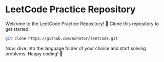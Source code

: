 # LeetCode Practice Repository

Welcome to the LeetCode Practice Repository! 🚀 Clone this repository to get started:

```bash
git clone https://github.com/nwhator/leetcode.git
```

Now, dive into the language folder of your choice and start solving problems. Happy coding! 🌟
